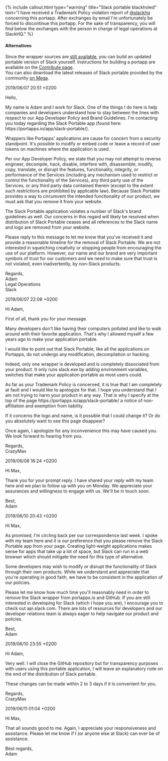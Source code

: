 {% include callout.html type="warning" title="Slack portable blackholed" text="I have received a Trademark Policy violation report of [@slackhq](https://github.com/slackhq) concerning this portapp. After exchanges by email I'm unfortunately be forced to discontinue this portapp. For the sake of transparency, you will find below the exchanges with the person in charge of legal operations at SlackHQ." %}

<div class="bs-callout bs-callout-info">
  <h4>Alternatives</h4>
  <p>
    Since the wrapper sources are <a href="https://github.com/portapps/slack-portable">still available</a>, you can build an updated portable version of Slack yourself. Instructions for building a portapp are available on the <a href="https://portapps.io/doc/contribute/">Contribute page</a>.<br />
    You can also download the latest releases of Slack portable provided by the community <a target="_blank" href="https://mega.nz/#F!XmgnhQaL!HP7e5z_Qn2EQfHyZ_oMXEg">on Mega</a>.
  </p>
</div>

<div class="panel panel-default">
  <div class="panel-heading">2019/06/07 20:51 +0200</div>
  <div class="panel-body">
    <p>Hello,</p>
    <p>My name is Adam and I work for Slack. One of the things I do here is help companies and developers understand how to stay between the lines with respect to our App Developer Policy and Brand Guidelines. I'm contacting you today regarding the Slack Portable app (found here: https://portapps.io/app/slack-portable/).</p>
    <p>Wrappers like Portapps' applications are cause for concern from a security standpoint. It's possible to modify or embed code or leave a record of user tokens on machines where the application is used.</p>
    <p>Per our App Developer Policy, we state that you may not attempt to reverse engineer, decompile, hack, disable, interfere with, disassemble, modify, copy, translate, or disrupt the features, functionality, integrity, or performance of the Services (including any mechanism used to restrict or control the functionality of the Services), any third party use of the Services, or any third party data contained therein (except to the extent such restrictions are prohibited by applicable law). Because Slack Portable provides a way to circumvent the intended functionality of our product, we must ask that you remove it from your website.</p>
    <p>The Slack Portable application violates a number of Slack's brand guidelines as well. Our concerns in this regard will likely be resolved when distribution of Slack Portable ceases and all references to the Slack name and logo are removed from your website.</p>
    <p>Please reply to this message to let me know that you've received it and provide a reasonable timeline for the removal of Slack Portable. We are not interested in squelching creativity or stopping people from encouraging the use of our platform. However, our name and our brand are very important symbols of trust for our customers and we need to make sure that trust is not violated, even inadvertently, by non-Slack products.</p>
    <p>
      Regards,<br />
      Adam<br />
      Legal Operations<br />
      Slack
    </p>
  </div>
</div>

<div class="panel panel-default">
  <div class="panel-heading">2019/06/07 22:08 +0200</div>
    <div class="panel-body">
      <p>Hi Adam,</p>
      <p>First of all, thank you for your message.</p>
      <p>Many developers don't like having their computers polluted and like to walk around with their favorite application. That's why I allowed myself a few years ago to make your application portable.</p>
      <p>I would like to point out that Slack Portable, like all the applications on Portapps, do not undergo any modification, decompilation or hacking.</p>
      <p>Indeed, only one wrapper is developed and is completely dissociated from your product. It only runs slack.exe by adding environment variables, switches that make your application portable as most users could.</p>
      <p>As far as your Trademark Policy is concerned, it is true that I am completely at fault and I would like to apologize for that. I hope you understand that I am not trying to harm your product in any way. That is why I specify at the top of the page https://portapps.io/app/slack-portable/ a notice of non-affiliation and exemption from liability.</p>
      <p>If it concerns the logo and name, is it possible that I could change it? Or do you absolutely want to see this page disappear?</p>
      <p>Once again, I apologize for any inconvenience this may have caused you. We look forward to hearing from you.</p>
      <p>
        Regards,<br />
        CrazyMax
      </p>
    </div>
</div>

<div class="panel panel-default">
  <div class="panel-heading">2019/06/08 16:24 +0200</div>
    <div class="panel-body">
      <p>Hi Max,</p>
      <p>Thank you for your prompt reply. I have shared your reply with my team here and we plan to follow up with you on Monday. We appreciate your assurances and willingness to engage with us. We'll be in touch soon.</p>
      <p>
        Best,<br />
        Adam
      </p>
    </div>
</div>

<div class="panel panel-default">
  <div class="panel-heading">2019/06/10 20:43 +0200</div>
    <div class="panel-body">
      <p>Hi Max,</p>
      <p>As promised, I'm circling back per our correspondence last week. I spoke with my team here and it is our preference that you please remove the Slack Portable app from your page. Creating light-weight applications makes sense for apps that take up a lot of space, but Slack can run in a web browser which should mitigate the need for this type of alternative.</p>
      <p>Some developers may wish to modify or disrupt the functionality of Slack through their own products.  While we understand and appreciate that you're operating in good faith, we have to be consistent in the application of our policies.</p>
      <p>Please let me know how much time you'll reasonably need in order to remove the Slack wrapper from portapps.io and GitHub. If you are still interested in developing for Slack (which I hope you are), I encourage you to check out api.slack.com. There are lots of resources for developers and our developer relations team is always eager to help navigate our product and policies.</p>
      <p>
        Best,<br />
        Adam
      </p>
    </div>
</div>

<div class="panel panel-default">
  <div class="panel-heading">2019/06/10 23:55 +0200</div>
    <div class="panel-body">
      <p>Hi Adam,</p>
      <p>Very well. I will close the GitHub repository but for transparency purposes with users using this portable application, I will leave an explanatory note on the end of the distribution of Slack portable.</p>
      <p>These changes can be made within 2 to 3 days if it is convenient for you.</p>
      <p>
        Regards,<br />
        CrazyMax
      </p>
    </div>
</div>

<div class="panel panel-default">
  <div class="panel-heading">2019/06/11 01:04 +0200</div>
    <div class="panel-body">
      <p>Hi Max,</p>
      <p>That all sounds good to me. Again, I appreciate your responsiveness and assistance. Please let me know if I (or anyone else at Slack) can ever be of assistance.</p>
      <p>
        Best regards,<br />
        Adam
      </p>
    </div>
</div>

